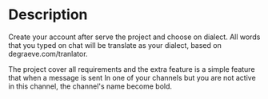 # Description

Create your account after serve the project and choose on dialect.
All words that you typed on chat will be translate as your dialect, 
based on degraeve.com/tranlator.

The project cover all requirements and the extra feature is a simple feature that when a message is sent
In one of your channels but you are not active in this channel, the channel's name become bold.


